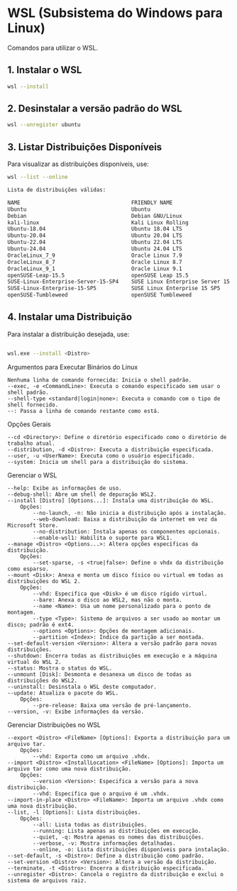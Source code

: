 # WSL (Subsistema do Windows para Linux)

Comandos para utilizar o WSL.

## 1. Instalar o WSL

```bash
wsl --install
```

## 2. Desinstalar a versão padrão do WSL

```bash
wsl --unregister ubuntu
```

## 3. Listar Distribuições Disponíveis

Para visualizar as distribuições disponíveis, use:

```bash
wsl --list --online

Lista de distribuições válidas:

NAME                                   FRIENDLY NAME
Ubuntu                                 Ubuntu
Debian                                 Debian GNU/Linux
kali-linux                             Kali Linux Rolling
Ubuntu-18.04                           Ubuntu 18.04 LTS
Ubuntu-20.04                           Ubuntu 20.04 LTS
Ubuntu-22.04                           Ubuntu 22.04 LTS
Ubuntu-24.04                           Ubuntu 24.04 LTS
OracleLinux_7_9                        Oracle Linux 7.9
OracleLinux_8_7                        Oracle Linux 8.7
OracleLinux_9_1                        Oracle Linux 9.1
openSUSE-Leap-15.5                     openSUSE Leap 15.5
SUSE-Linux-Enterprise-Server-15-SP4    SUSE Linux Enterprise Server 15 SP4
SUSE-Linux-Enterprise-15-SP5           SUSE Linux Enterprise 15 SP5
openSUSE-Tumbleweed                    openSUSE Tumbleweed
```

## 4. Instalar uma Distribuição

Para instalar a distribuição desejada, use:

```bash

wsl.exe --install <Distro>
```

Argumentos para Executar Binários do Linux

    Nenhuma linha de comando fornecida: Inicia o shell padrão.
    --exec, -e <CommandLine>: Executa o comando especificado sem usar o shell padrão.
    --shell-type <standard|login|none>: Executa o comando com o tipo de shell fornecido.
    --: Passa a linha de comando restante como está.

Opções Gerais

    --cd <Directory>: Define o diretório especificado como o diretório de trabalho atual.
    --distribution, -d <Distro>: Executa a distribuição especificada.
    --user, -u <UserName>: Executa como o usuário especificado.
    --system: Inicia um shell para a distribuição do sistema.

Gerenciar o WSL

    --help: Exibe as informações de uso.
    --debug-shell: Abre um shell de depuração WSL2.
    --install [Distro] [Options...]: Instala uma distribuição do WSL.
        Opções:
            --no-launch, -n: Não inicia a distribuição após a instalação.
            --web-download: Baixa a distribuição da internet em vez da Microsoft Store.
            --no-distribution: Instala apenas os componentes opcionais.
            --enable-wsl1: Habilita o suporte para WSL1.
    --manage <Distro> <Options...>: Altera opções específicas da distribuição.
        Opções:
            --set-sparse, -s <true|false>: Define o vhdx da distribuição como esparso.
    --mount <Disk>: Anexa e monta um disco físico ou virtual em todas as distribuições do WSL 2.
        Opções:
            --vhd: Especifica que <Disk> é um disco rígido virtual.
            --bare: Anexa o disco ao WSL2, mas não o monta.
            --name <Name>: Usa um nome personalizado para o ponto de montagem.
            --type <Type>: Sistema de arquivos a ser usado ao montar um disco; padrão é ext4.
            --options <Options>: Opções de montagem adicionais.
            --partition <Index>: Índice da partição a ser montada.
    --set-default-version <Version>: Altera a versão padrão para novas distribuições.
    --shutdown: Encerra todas as distribuições em execução e a máquina virtual do WSL 2.
    --status: Mostra o status do WSL.
    --unmount [Disk]: Desmonta e desanexa um disco de todas as distribuições do WSL2.
    --uninstall: Desinstala o WSL deste computador.
    --update: Atualiza o pacote do WSL.
        Opções:
            --pre-release: Baixa uma versão de pré-lançamento.
    --version, -v: Exibe informações da versão.

Gerenciar Distribuições no WSL

    --export <Distro> <FileName> [Options]: Exporta a distribuição para um arquivo tar.
        Opções:
            --vhd: Exporta como um arquivo .vhdx.
    --import <Distro> <InstallLocation> <FileName> [Options]: Importa um arquivo tar como uma nova distribuição.
        Opções:
            --version <Version>: Especifica a versão para a nova distribuição.
            --vhd: Especifica que o arquivo é um .vhdx.
    --import-in-place <Distro> <FileName>: Importa um arquivo .vhdx como uma nova distribuição.
    --list, -l [Options]: Lista distribuições.
        Opções:
            --all: Lista todas as distribuições.
            --running: Lista apenas as distribuições em execução.
            --quiet, -q: Mostra apenas os nomes das distribuições.
            --verbose, -v: Mostra informações detalhadas.
            --online, -o: Lista distribuições disponíveis para instalação.
    --set-default, -s <Distro>: Define a distribuição como padrão.
    --set-version <Distro> <Version>: Altera a versão da distribuição.
    --terminate, -t <Distro>: Encerra a distribuição especificada.
    --unregister <Distro>: Cancela o registro da distribuição e exclui o sistema de arquivos raiz.